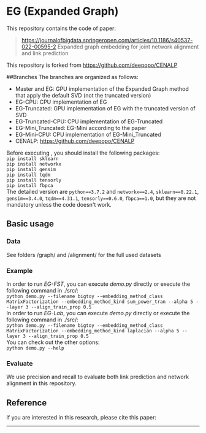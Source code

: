 # EG (Expanded Graph)
This repository contains the code of paper:  
 >https://journalofbigdata.springeropen.com/articles/10.1186/s40537-022-00595-2
 >Expanded graph embedding for joint network alignment and link prediction
 
 
This repository is forked from https://github.com/deepopo/CENALP

##Branches
The branches are organized as follows:
- Master and EG: GPU implementation of the Expanded Graph method that apply the default SVD (not the truncated version)
- EG-CPU: CPU implementation of EG 
- EG-Truncated: GPU implementation of EG with the truncated version of SVD
- EG-Truncated-CPU: CPU implementation of EG-Truncated
- EG-Mini_Truncated: EG-Mini according to the paper
- EG-Mini-CPU: CPU implementation of EG-Mini_Truncated
- CENALP: https://github.com/deepopo/CENALP


Before executing , you should install the following packages:  
``pip install sklearn``  
``pip install networkx``  
``pip install gensim``  
``pip install tqdm``  
``pip install tensorly``  
``pip install fbpca``  
The detailed version are ``python==3.7.2`` and ``networkx==2.4``, ``sklearn==0.22.1``, ``gensim==3.4.0``, ``tqdm==4.31.1``, ``tensorly==0.6.0``, ``fbpca==1.0``, but they are not mandatory unless the code doesn't work.  
## Basic usage  
### Data  
See folders /graph/ and /alignment/ for the full used datasets  

### Example  
In order to run *EG-FST*, you can execute *demo.py* directly or execute the following command in ./src/:  
``python demo.py --filename bigtoy --embedding_method_class MatrixFactorization --embedding_method_kind sum_power_tran --alpha 5 --layer 3 --align_train_prop 0.5``  
In order to run *EG-Lab*, you can execute *demo.py* directly or execute the following command in ./src/:  
``python demo.py --filename bigtoy --embedding_method_class MatrixFactorization --embedding_method_kind laplacian --alpha 5 --layer 3 --align_train_prop 0.5``  
You can check out the other options:  
``python demo.py --help``  

### Evaluate
We use precision and recall to evaluate both link prediction and network alignment in this repository.

## Reference  
If you are interested in this research, please cite this paper:  
*****
